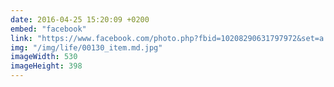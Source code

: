 ```yaml
---
date: 2016-04-25 15:20:09 +0200
embed: "facebook"
link: "https://www.facebook.com/photo.php?fbid=10208290631797972&set=a.10201244940660097.1073741829.1068972401&type=3"
img: "/img/life/00130_item.md.jpg"
imageWidth: 530
imageHeight: 398
---
```

